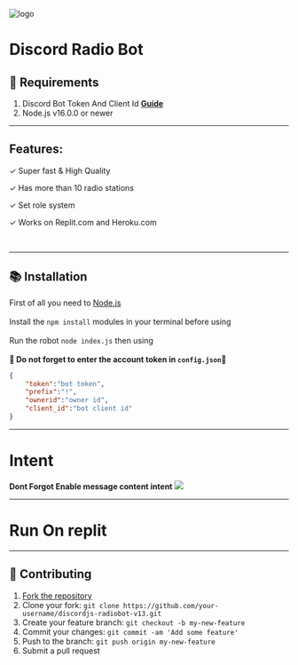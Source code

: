 ![logo](https://play-lh.googleusercontent.com/oV1AVbkOV2M7rqOAENeuNAnBL6ftRpECFDiiKU4w19tX_rTHTnwJRrPcJ2yy270taMU)

# Discord Radio Bot


## 🔧 Requirements
1. Discord Bot Token And Client Id **[Guide](https://discordjs.guide/preparations/setting-up-a-bot-application.html#creating-your-bot)**
2. Node.js v16.0.0 or newer
***
## Features:
✓ Super fast & High Quality 

✓ Has more than 10 radio stations

✓ Set role system

✓ Works on Replit.com and Heroku.com

<br/>

***

## 📚 Installation

First of all you need to <a href="https://nodejs.org/en/"> Node.js </a>
<br> <br>
Install the `npm install` modules in your terminal before using
<br> <br>
Run the robot `node index.js` then using
<br> <br>**🔴 Do not forget to enter the account token in `config.json`🔴**

```json
{
    "token":"bot token",
    "prefix":"!",
    "ownerid":"owner id",
    "client_id":"bot client id"
}
```
***
# Intent
**Dont Forgot Enable message content intent**
<img src="https://media.discordapp.net/attachments/923616646319439882/930731010809802803/unknown.png" />

***
# Run On replit

***
## 🤝 Contributing

1. [Fork the repository](https://github.com/hesawmgh1098/discordjs-radiobot-v13/fork)
2. Clone your fork: `git clone https://github.com/your-username/discordjs-radiobot-v13.git`
3. Create your feature branch: `git checkout -b my-new-feature`
4. Commit your changes: `git commit -am 'Add some feature'`
5. Push to the branch: `git push origin my-new-feature`
6. Submit a pull request
